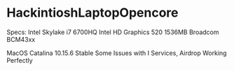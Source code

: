 # HackintioshLaptopOpencore

Specs:
  Intel Skylake i7 6700HQ
  Intel HD Graphics 520 1536MB
  Broadcom BCM43xx
  
 MacOS Catalina 10.15.6 Stable
 Some Issues with
 I Services, Airdrop Working Perfectly
